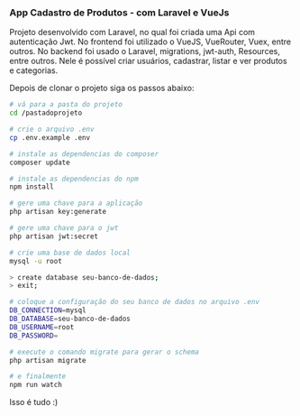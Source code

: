 ### App Cadastro de Produtos - com Laravel e VueJs 

Projeto desenvolvido com Laravel, no qual foi criada uma Api com autenticação Jwt.
No frontend foi utilizado o VueJS, VueRouter, Vuex, entre outros.
No backend foi usado o Laravel, migrations, jwt-auth, Resources, entre outros.
Nele é possível criar usuários, cadastrar, listar e ver produtos e categorias.


Depois de clonar o projeto siga os passos abaixo:

```bash
# vá para a pasta do projeto
cd /pastadoprojeto

# crie o arquivo .env
cp .env.example .env

# instale as dependencias do composer
composer update

# instale as dependencias do npm
npm install

# gere uma chave para a aplicação
php artisan key:generate

# gere uma chave para o jwt
php artisan jwt:secret

# crie uma base de dados local
mysql -u root

> create database seu-banco-de-dados;
> exit;

# coloque a configuração do seu banco de dados no arquivo .env
DB_CONNECTION=mysql
DB_DATABASE=seu-banco-de-dados
DB_USERNAME=root
DB_PASSWORD=

# execute o comando migrate para gerar o schema
php artisan migrate

# e finalmente
npm run watch
```

Isso é tudo :)
